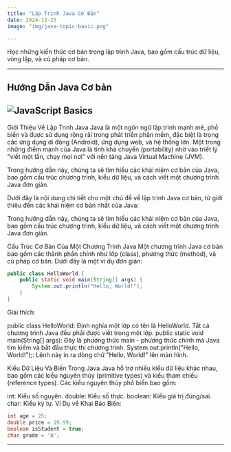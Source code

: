 ```yaml
---
title: "Lập Trình Java Cơ Bản"
date: 2024-12-25
image: "img/java-topic-basic.png"

---
```

Học những kiến thức cơ bản trong lập trình Java, bao gồm cấu trúc dữ liệu, vòng lặp, và cú pháp cơ bản.

---

## Hướng Dẫn Java Cơ bản
![JavaScript Basics](/img/basic.png)
---
Giới Thiệu Về Lập Trình Java
Java là một ngôn ngữ lập trình mạnh mẽ, phổ biến và được sử dụng rộng rãi trong phát triển phần mềm, đặc biệt là trong các ứng dụng di động (Android), ứng dụng web, và hệ thống lớn. Một trong những điểm mạnh của Java là tính khả chuyển (portability) nhờ vào triết lý "viết một lần, chạy mọi nơi" với nền tảng Java Virtual Machine (JVM).

Trong hướng dẫn này, chúng ta sẽ tìm hiểu các khái niệm cơ bản của Java, bao gồm cấu trúc chương trình, kiểu dữ liệu, và cách viết một chương trình Java đơn giản.


Dưới đây là nội dung chi tiết cho một chủ đề về lập trình Java cơ bản, từ giới thiệu đến các khái niệm cơ bản nhất của Java:

Trong hướng dẫn này, chúng ta sẽ tìm hiểu các khái niệm cơ bản của Java, bao gồm cấu trúc chương trình, kiểu dữ liệu, và cách viết một chương trình Java đơn giản.

Cấu Trúc Cơ Bản Của Một Chương Trình Java
Một chương trình Java cơ bản bao gồm các thành phần chính như lớp (class), phương thức (method), và cú pháp cơ bản. Dưới đây là một ví dụ đơn giản:

```java
public class HelloWorld {
    public static void main(String[] args) {
        System.out.println("Hello, World!");
    }
}
```
Giải thích:

public class HelloWorld: Định nghĩa một lớp có tên là HelloWorld. Tất cả chương trình Java đều phải được viết trong một lớp.
public static void main(String[] args): Đây là phương thức main - phương thức chính mà Java tìm kiếm và bắt đầu thực thi chương trình.
System.out.println("Hello, World!");: Lệnh này in ra dòng chữ "Hello, World!" lên màn hình.

Kiểu Dữ Liệu Và Biến Trong Java
Java hỗ trợ nhiều kiểu dữ liệu khác nhau, bao gồm các kiểu nguyên thủy (primitive types) và kiểu tham chiếu (reference types). Các kiểu nguyên thủy phổ biến bao gồm:

int: Kiểu số nguyên.
double: Kiểu số thực.
boolean: Kiểu giá trị đúng/sai.
char: Kiểu ký tự.
Ví Dụ về Khai Báo Biến:
```java
int age = 25;
double price = 19.99;
boolean isStudent = true;
char grade = 'A';

```
---

